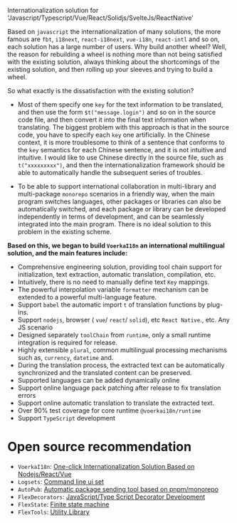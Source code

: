Internationalization solution for 'Javascript/Typescript/Vue/React/Solidjs/SvelteJs/ReactNative'

Based on `javascript` the internationalization of many solutions, the more famous are `fbt`, `i18next`, `react-i18next`, `vue-i18n`, `react-intl` and so on, each solution has a large number of users. Why build another wheel? Well, the reason for rebuilding a wheel is nothing more than not being satisfied with the existing solution, always thinking about the shortcomings of the existing solution, and then rolling up your sleeves and trying to build a wheel.

So what exactly is the dissatisfaction with the existing solution? 

- Most of them specify one `key` for the text information to be translated, and then use the form `$t("message.login")` and so on in the source code file, and then convert it into the final text information when translating. The biggest problem with this approach is that in the source code, you have to specify each `key` one artificially. In the Chinese context, it is more troublesome to think of a sentence that conforms to the `key` semantics for each Chinese sentence, and it is not intuitive and intuitive. I would like to use Chinese directly in the source file, such as `t("xxxxxxxxx")`, and then the internationalization framework should be able to automatically handle the subsequent series of troubles.

- To be able to support international collaboration in multi-library and multi-package `monorepo` scenarios in a friendly way, when the main program switches languages, other packages or libraries can also be automatically switched, and each package or library can be developed independently in terms of development, and can be seamlessly integrated into the main program. There is no ideal solution to this problem in the existing scheme.

  

**Based on this, we began to build `VoerkaI18n` an international multilingual solution, and the main features include:**
 
- Comprehensive engineering solution, providing tool chain support for initialization, text extraction, automatic translation, compilation, etc.
- Intuitively, there is no need to manually define text `Key` mappings.
- The powerful interpolation variable `formatter` mechanism can be extended to a powerful multi-language feature.
- Support `babel` the automatic import `t` of translation functions by plug-ins.
- Support `nodejs`, browser ( `vue`/ `react`/ `solid`), etc `React Native`., etc. Any JS scenario
- Designed separately `toolChain` from `runtime`, only a small runtime integration is required for release.
- Highly extensible `plural`, common multilingual processing mechanisms such as, `currency`, `datetime` and.
- During the translation process, the extracted text can be automatically synchronized and the translated content can be preserved.
- Supported languages can be added dynamically online
- Support online language pack patching after release to fix translation errors
- Support online automatic translation to translate the extracted text.
- Over 90% test coverage for core runtime `@voerkai18n/runtime`
- Support `TypeScript` development

 

# Open source recommendation

- `VoerkaI18n`: [ One-click Internationalization Solution Based on Nodejs/React/Vue ](https://zhangfisher.github.io/voerka-i18n/)
- `Logsets`: [Command line ui set](https://zhangfisher.github.io/logsets/)
- `AutoPub`: [ Automatic package sending tool based on pnpm/monorepo ](https://zhangfisher.github.io/autopub/)
- `FlexDecorators`: [ JavaScript/Type Script Decorator Development ](https://zhangfisher.github.io/flex-decorators/)
- `FlexState`: [Finite state machine](https://zhangfisher.github.io/flexstate/)
- `FlexTools`: [Utility Library](https://zhangfisher.github.io/flex-tools/)
